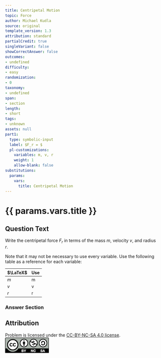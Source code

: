 ```yaml
---
title: Centripetal Motion
topic: Force
author: Michael Kudla
source: original
template_version: 1.3
attribution: standard
partialCredit: true
singleVariant: false
showCorrectAnswer: false
outcomes:
- undefined
difficulty:
- easy
randomization:
- 0
taxonomy:
- undefined
span:
- section
length:
- short
tags:
- unknown
assets: null
part1:
  type: symbolic-input
  label: $F_r = $
  pl-customizations:
    variables: m, v, r
    weight: 1
    allow-blank: false
substitutions:
  params:
    vars:
      title: Centripetal Motion
---
```

# {{ params.vars.title }}

## Question Text

Write the centripetal force $F_r$ in terms of the mass $m$, velocity $v$, and radius $r$.

Note that it may not be necessary to use every variable. Use the following table as a reference for each variable:

| $\LaTeX$ | Use   |
|----------|-------|
| $m$  | m  |
| $v$  | v  |
| $r$  | r  |

### Answer Section

## Attribution

Problem is licensed under the [CC-BY-NC-SA 4.0 license](https://creativecommons.org/licenses/by-nc-sa/4.0/).<br> ![The Creative Commons 4.0 license requiring attribution-BY, non-commercial-NC, and share-alike-SA license.](https://raw.githubusercontent.com/firasm/bits/master/by-nc-sa.png)